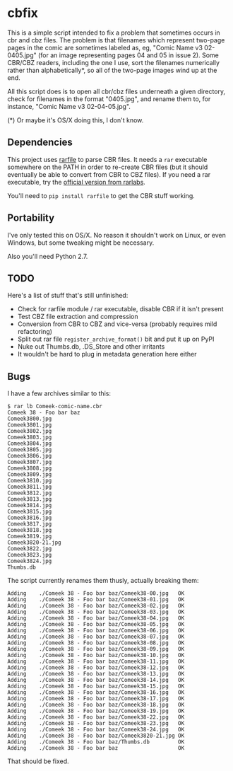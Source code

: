 cbfix
=====

This is a simple script intended to fix a problem that sometimes occurs
in cbr and cbz files.  The problem is that filenames which represent two-page
pages in the comic are sometimes labeled as, eg, "Comic Name v3 02-0405.jpg"
(for an image representing pages 04 and 05 in issue 2). Some CBR/CBZ readers,
including the one I use, sort the filenames numerically rather than
alphabetically*, so all of the two-page images wind up at the end.

All this script does is to open all cbr/cbz files underneath a given
directory, check for filenames in the format "0405.jpg", and rename them
to, for instance, "Comic Name v3 02-04-05.jpg".

(*) Or maybe it's OS/X doing this, I don't know.

Dependencies
------------
This project uses [rarfile](https://github.com/markokr/rarfile/) to
parse CBR files. It needs a `rar` executable somewhere on the PATH
in order to re-create CBR files (but it should eventually be able to
convert from CBR to CBZ files). If you need a rar executable, try the
[official version from rarlabs](http://www.rarlab.com/download.htm).

You'll need to `pip install rarfile` to get the CBR stuff working.

Portability
-----------
I've only tested this on OS/X. No reason it shouldn't work on Linux,
or even Windows, but some tweaking might be necessary.

Also you'll need Python 2.7.

TODO
----
Here's a list of stuff that's still unfinished:

* Check for rarfile module / rar executable, disable CBR if it isn't present
* Test CBZ file extraction and compression
* Conversion from CBR to CBZ and vice-versa (probably requires mild refactoring)
* Split out rar file `register_archive_format()` bit and put it up on PyPI
* Nuke out Thumbs.db, .DS_Store and other irritants
* It wouldn't be hard to plug in metadata generation here either

Bugs
----

I have a few archives similar to this:

    $ rar lb Comeek-comic-name.cbr
    Comeek 38 - Foo bar baz
    Comeek3800.jpg
    Comeek3801.jpg
    Comeek3802.jpg
    Comeek3803.jpg
    Comeek3804.jpg
    Comeek3805.jpg
    Comeek3806.jpg
    Comeek3807.jpg
    Comeek3808.jpg
    Comeek3809.jpg
    Comeek3810.jpg
    Comeek3811.jpg
    Comeek3812.jpg
    Comeek3813.jpg
    Comeek3814.jpg
    Comeek3815.jpg
    Comeek3816.jpg
    Comeek3817.jpg
    Comeek3818.jpg
    Comeek3819.jpg
    Comeek3820-21.jpg
    Comeek3822.jpg
    Comeek3823.jpg
    Comeek3824.jpg
    Thumbs.db

The script currently renames them thusly, actually breaking them:

    Adding    ./Comeek 38 - Foo bar baz/Comeek38-00.jpg   OK
    Adding    ./Comeek 38 - Foo bar baz/Comeek38-01.jpg   OK
    Adding    ./Comeek 38 - Foo bar baz/Comeek38-02.jpg   OK
    Adding    ./Comeek 38 - Foo bar baz/Comeek38-03.jpg   OK
    Adding    ./Comeek 38 - Foo bar baz/Comeek38-04.jpg   OK
    Adding    ./Comeek 38 - Foo bar baz/Comeek38-05.jpg   OK
    Adding    ./Comeek 38 - Foo bar baz/Comeek38-06.jpg   OK
    Adding    ./Comeek 38 - Foo bar baz/Comeek38-07.jpg   OK
    Adding    ./Comeek 38 - Foo bar baz/Comeek38-08.jpg   OK
    Adding    ./Comeek 38 - Foo bar baz/Comeek38-09.jpg   OK
    Adding    ./Comeek 38 - Foo bar baz/Comeek38-10.jpg   OK
    Adding    ./Comeek 38 - Foo bar baz/Comeek38-11.jpg   OK
    Adding    ./Comeek 38 - Foo bar baz/Comeek38-12.jpg   OK
    Adding    ./Comeek 38 - Foo bar baz/Comeek38-13.jpg   OK
    Adding    ./Comeek 38 - Foo bar baz/Comeek38-14.jpg   OK
    Adding    ./Comeek 38 - Foo bar baz/Comeek38-15.jpg   OK
    Adding    ./Comeek 38 - Foo bar baz/Comeek38-16.jpg   OK
    Adding    ./Comeek 38 - Foo bar baz/Comeek38-17.jpg   OK
    Adding    ./Comeek 38 - Foo bar baz/Comeek38-18.jpg   OK
    Adding    ./Comeek 38 - Foo bar baz/Comeek38-19.jpg   OK
    Adding    ./Comeek 38 - Foo bar baz/Comeek38-22.jpg   OK
    Adding    ./Comeek 38 - Foo bar baz/Comeek38-23.jpg   OK
    Adding    ./Comeek 38 - Foo bar baz/Comeek38-24.jpg   OK
    Adding    ./Comeek 38 - Foo bar baz/Comeek3820-21.jpg OK
    Adding    ./Comeek 38 - Foo bar baz/Thumbs.db         OK
    Adding    ./Comeek 38 - Foo bar baz                   OK

That should be fixed.
